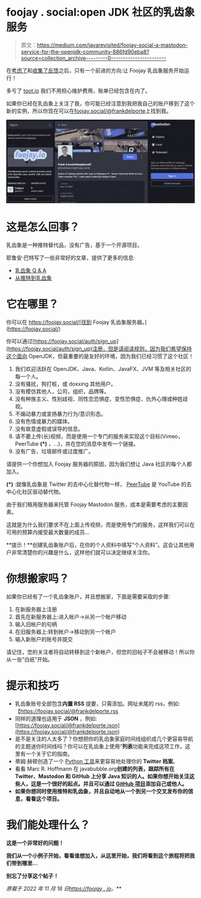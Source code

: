 # foojay . social:open JDK 社区的乳齿象服务

> 原文：<https://medium.com/javarevisited/foojay-social-a-mastodon-service-for-the-openjdk-community-886fd90eba8?source=collection_archive---------0----------------------->

在[考虑了](https://foojay.io/today/lets-start-a-java-mastodon-community-for-friends-of-openjdk/)和[收集了反馈](https://foojay.io/today/java-mastodon-service-the-feedback/)之后，只有一个前进的方向:让 Foojay 乳齿象服务开始运行！

多亏了 [toot.io](https://toot.io/mastodon_hosting.html) 我们不用担心维护费用，账单已经包含在内了。

如果你已经在乳齿象上关注了我，你可能已经注意到我把我自己的账户移到了这个新的实例，所以你现在可以在[foojay.social/@frankdelporte](https://foojay.social/@frankdelporte/)上找到我。

![](img/01ae45e27b9e86e0284b1edb5f2e5b58.png)

# 这是怎么回事？

乳齿象是一种推特替代品，没有广告，基于一个开源项目。

耶鲁安·巴特写了一些非常好的文章，提供了更多的信息:

*   [乳齿象 Q & A](https://www.forceflow.be/2022/11/07/mastodon-qa/)
*   [从推特到乳齿象](https://www.forceflow.be/2022/11/11/moving-from-twitter-to-mastodon/)

# 它在哪里？

你可以在 https://foojay.social/[找到 Foojay 乳齿象服务器。](https://foojay.social/)

你可以通过[https://foojay.social/auth/sign_up](https://foojay.social/auth/sign_up)注册，但是请阅读规则，因为我们希望保持这个面向 OpenJDK，但最重要的是友好的环境，因为我们已经习惯了这个社区！

1.  我们欢迎活跃在 OpenJDK、Java、Kotlin、JavaFX、JVM 等及相关社区的每一个人。
2.  没有骚扰，狗打桩，或 doxxing 其他用户。
3.  没有模仿其他人，公司，组织，品牌等。
4.  没有种族主义、性别歧视、同性恋恐惧症、变性恐惧症、仇外心理或种姓歧视。
5.  不煽动暴力或宣扬暴力行为/意识形态。
6.  没有色情或暴力的媒体。
7.  没有故意虚假或误导的信息。
8.  请不要上传(长)视频，而是使用一个专门的服务来实现这个目标(Vimeo，PeerTube **(*)** ，…)，并在您的消息中发布一个链接。
9.  没有广告，垃圾邮件或过度推广。

请提供一个你想加入 Foojay 服务器的原因，因为我们想让 Java 社区的每个人都加入。

**(*)** :就像乳齿象是 Twitter 的去中心化替代物一样， [PeerTube](https://joinpeertube.org/) 是 YouTube 的去中心化社区驱动替代物。

由于我们租用服务器来托管 Foojay Mastodon 服务，成本是需要考虑的主要因素。

这就是为什么我们要求不在上面上传视频，而是使用专门的服务，这样我们可以在可用的预算内接受最大数量的成员…

**提示！**创建乳齿象账户后，在你的个人资料中填写“个人资料”。这会让其他用户非常清楚你的兴趣是什么，这样他们就可以决定继续关注你。

# 你想搬家吗？

如果你已经有了一个乳齿象账户，并且想搬家，下面是需要采取的步骤:

1.  在新服务器上注册
2.  首先在新服务器上:进入帐户->从另一个帐户移动
3.  输入旧帐户的句柄
4.  在旧服务器上:转到帐户->移动到另一个帐户
5.  输入新账户的账号并提交

请记住，您的关注者将自动转移到这个新帐户，但您的旧帖子不会被移动！所以你从一张“白纸”开始。

# 提示和技巧

*   乳齿象账号全部包含**内置 RSS** 提要，只需添加。网址末尾的 rss，例如:【https://foojay.social/@frankdelporte.rss 
*   同样的道理也适用于 **JSON** ，例如:[https://foojay.social/@frankdelporte.json](https://foojay.social/@frankdelporte.json)
*   是不是关注的人太多了？你想把你的乳齿象家庭时间线组织成几个更容易导航的主题迷你时间线吗？你可以在乳齿象上使用“**列表**功能来完成这项工作，这里有一个关于它的指南。
*   蒂姆·赫顿创造了一个 [Python 工具](https://mathstodon.xyz/@timhutton/109316834651128246)来更容易地处理你的 **Twitter 档案**。
*   看看 Marc R. Hoffmann 在 javabubble.org[](https://javabubble.org/)**创建的列表，跟踪所有在 Twitter、Mastodon 和 GitHub 上分享 Java 知识的人。如果你想开始关注这些人，这是一个很好的起点。并且可以通过 [GitHub 项目](https://github.com/marchof/javabubble)添加自己或他人。**
*   **如果你想同时使用推特和乳齿象，并且自动地从一个到另一个交叉发布你的信息，看看这个项目。**

# **我们能处理什么？**

**这是一个非常好的问题！**

**我们从一个小例子开始，看看谁想加入，从这里开始，我们将看到这个旅程将把我们带到哪里…**

**别忘了分享这个帖子！**

***原载于 2022 年 11 月 16 日*[*https://foojay . io*](https://foojay.io/today/foojay-mastodon-service-here-it-is/)*。***